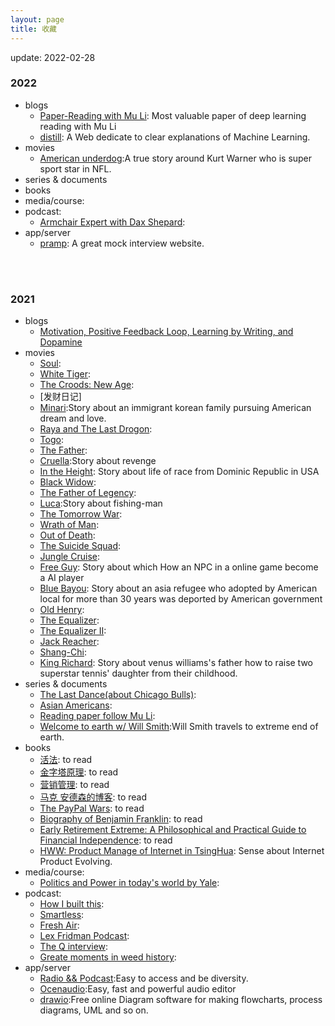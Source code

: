```yaml
---
layout: page
title: 收藏
---
```


update: 2022-02-28

### 2022

+ blogs
  - [Paper-Reading with Mu Li](https://github.com/mli/paper-reading): Most valuable paper of deep
   learning reading with Mu Li
  - [distill](https://distill.pub/): A Web dedicate to clear explanations of Machine Learning.  
+ movies
  - [American underdog]():A true story around Kurt Warner who is super sport star in NFL.
+ series & documents
+ books
+ media/course:
+ podcast:
  - [Armchair Expert with Dax Shepard]():
+ app/server
  - [pramp](https://www.pramp.com/#/): A great mock interview website.
<br />
<br />


### 2021

+ blogs
  - [Motivation, Positive Feedback Loop, Learning by Writing, and Dopamine](https://chuanwang.substack.com/p/motivation-positive-feedback-loop)
+ movies
  - [Soul]():
  - [White Tiger]():
  - [The Croods: New Age]():
  - [发财日记]
  - [Minari]():Story about an immigrant korean family pursuing American dream and love.
  - [Raya and The Last Drogon]():
  - [Togo]():
  - [The Father]():
  - [Cruella]():Story about revenge
  - [In the Height](): Story about life of race from Dominic Republic in USA  
  - [Black Widow]():   
  - [The Father of Legency]():
  - [Luca]():Story about fishing-man
  - [The Tomorrow War]():
  - [Wrath of Man]():
  - [Out of Death]():
  - [The Suicide Squad]():
  - [Jungle Cruise]():
  - [Free Guy](): Story about which How an NPC in a online game become a AI player 
  - [Blue Bayou](): Story about an asia refugee who adopted by American local for more than 30 
  years was deported by American government
  - [Old Henry]():
  - [The Equalizer]():
  - [The Equalizer II]():
  - [Jack Reacher]():
  - [Shang-Chi]():
  - [King Richard](): Story about venus williams's father how to raise two superstar tennis' daughter from their childhood.
+ series & documents
  - [The Last Dance(about Chicago Bulls)]():
  - [Asian Americans]():
  - [Reading paper follow Mu Li](https://github.com/mli/paper-reading):
  - [Welcome to earth w/ Will Smith]():Will Smith travels to extreme end of earth.
+ books
  - [活法](): to read 
  - [金字塔原理](): to read 
  - [营销管理](): to read 
  - [马克 安德森的博客](pmarchive.com): to read 
  - [The PayPal Wars](): to read 
  - [Biography of Benjamin Franklin](): to read 
  - [Early Retirement Extreme: A Philosophical and Practical Guide to Financial Independence](): to read 
  - [HWW: Product Manage of Internet in TsingHua](): Sense about Internet Product Evolving.  
+ media/course:
  - [Politics and Power in today's world by Yale]():
+ podcast:
  - [How I built this]():
  - [Smartless]():
  - [Fresh Air]():
  - [Lex Fridman Podcast]():
  - [The Q interview]():
  - [Greate moments in weed history]():
+ app/server
  - [Radio && Podcast](https://tunein.com/):Easy to access and be diversity.
  - [Ocenaudio](https://www.ocenaudio.com/):Easy, fast and powerful audio editor
  - [drawio](https://app.diagrams.net/):Free online Diagram software for making flowcharts, 
  process diagrams, UML and so on.
<br />
<br />
